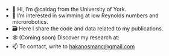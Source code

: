 - 👋 Hi, I’m @caldag from the University of York.
- 👀 I’m interested in swimming at low Reynolds numbers and microrobotics.
- 🗃️ Here I share the code and data related to my publications.
- 🕸️ (Coming soon) Discover my research at:
- 📫 To contact, write to hakanosmanc@gmail.com

<!---
caldag/caldag is a ✨ special ✨ repository because its `README.md` (this file) appears on your GitHub profile.
You can click the Preview link to take a look at your changes.
--->
